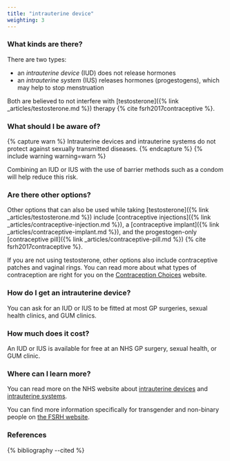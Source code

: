 ```yaml
---
title: "intrauterine device"
weighting: 3
---
```


### What kinds are there?

There are two types:

- an *intrauterine device* (IUD) does not release hormones
- an *intrauterine system* (IUS) releases hormones (progestogens), which may help to stop menstruation

Both are believed to not interfere with [testosterone]({% link _articles/testosterone.md %}) therapy {% cite fsrh2017contraceptive %}.

### What should I be aware of?

{% capture warn %}
Intrauterine devices and intrauterine systems do not protect against sexually transmitted diseases. 
{% endcapture %}
{% include warning warning=warn %}

Combining an IUD or IUS with the use of barrier methods such as a condom will help reduce this risk.

### Are there other options?

Other options that can also be used while taking [testosterone]({% link _articles/testosterone.md %}) include [contraceptive injections]({% link _articles/contraceptive-injection.md %}), a [contraceptive implant]({% link _articles/contraceptive-implant.md %}), and the progestogen-only [contraceptive pill]({% link _articles/contraceptive-pill.md %}) {% cite fsrh2017contraceptive %}.

If you are not using testosterone, other options also include contraceptive patches and vaginal rings. You can read more about what types of contraception are right for you on the [Contraception Choices](https://www.contraceptionchoices.org/whats-right-for-me) website.

### How do I get an intrauterine device?

You can ask for an IUD or IUS to be fitted at most GP surgeries, sexual health clinics, and GUM clinics.

### How much does it cost?

An IUD or IUS is available for free at an NHS GP surgery, sexual health, or GUM clinic.

### Where can I learn more?

You can read more on the NHS website about [intrauterine devices](https://www.nhs.uk/conditions/contraception/iud-coil/) and [intrauterine systems](https://www.nhs.uk/conditions/contraception/ius-intrauterine-system/).

You can find more information specifically for transgender and non-binary people on [the FSRH website](https://www.fsrh.org/documents/fsrh-ceu-statement-contraceptive-choices-and-sexual-health-for/contraceptive-choices-and-sexual-health-for-transgender-non-binary-people-oct-2017.pdf).

### References

{% bibliography --cited %}
